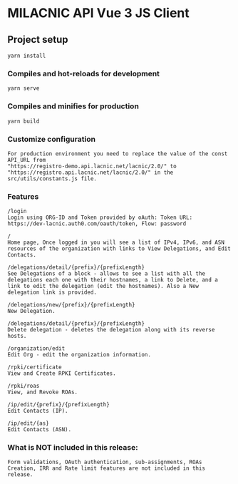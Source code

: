 # MILACNIC API Vue 3 JS Client

## Project setup
```
yarn install
```

### Compiles and hot-reloads for development
```
yarn serve
```

### Compiles and minifies for production
```
yarn build
```

### Customize configuration
```
For production environment you need to replace the value of the const API_URL from
"https://registro-demo.api.lacnic.net/lacnic/2.0/" to 
"https://registro.api.lacnic.net/lacnic/2.0/" in the src/utils/constants.js file.
```

### Features
```
/login
Login using ORG-ID and Token provided by oAuth: Token URL: https://dev-lacnic.auth0.com/oauth/token, Flow: password

/
Home page, Once logged in you will see a list of IPv4, IPv6, and ASN resources of the organization with links to View Delegations, and Edit Contacts.

/delegations/detail/{prefix}/{prefixLength}
See Delegations of a block - allows to see a list with all the delegations each one with their hostnames, a link to Delete, and a link to edit the delegation (edit the hostnames). Also a New delegation link is provided.

/delegations/new/{prefix}/{prefixLength}
New Delegation.

/delegations/detail/{prefix}/{prefixLength}
Delete delegation - deletes the delegation along with its reverse hosts.

/organization/edit
Edit Org - edit the organization information.

/rpki/certificate
View and Create RPKI Certificates.

/rpki/roas
View, and Revoke ROAs.

/ip/edit/{prefix}/{prefixLength}
Edit Contacts (IP).

/ip/edit/{as}
Edit Contacts (ASN).
```

### What is NOT included in this release:
```
Form validations, OAuth authentication, sub-assignments, ROAs Creation, IRR and Rate limit features are not included in this release.
```
